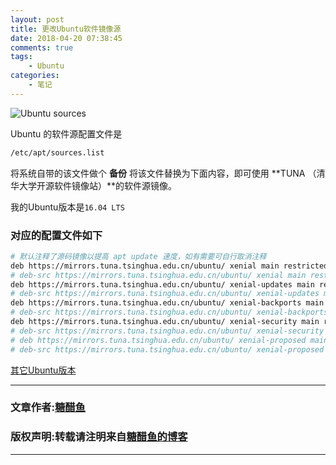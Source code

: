 ```yaml
---
layout: post
title: 更改Ubuntu软件镜像源
date: 2018-04-20 07:38:45
comments: true
tags:
    - Ubuntu
categories:
    - 笔记
---
```


![Ubuntu sources](https://ws1.sinaimg.cn/large/006tNbRwly1fwblytqr62j311y0lc44f.jpg)

Ubuntu 的软件源配置文件是 

<!-- more -->

```bash
/etc/apt/sources.list
```

将系统自带的该文件做个 **备份** 将该文件替换为下面内容，即可使用 **TUNA （清华大学开源软件镜像站）**的软件源镜像。

我的Ubuntu版本是`16.04 LTS`

### 对应的配置文件如下
```bash
# 默认注释了源码镜像以提高 apt update 速度，如有需要可自行取消注释
deb https://mirrors.tuna.tsinghua.edu.cn/ubuntu/ xenial main restricted universe multiverse
# deb-src https://mirrors.tuna.tsinghua.edu.cn/ubuntu/ xenial main restricted universe multiverse
deb https://mirrors.tuna.tsinghua.edu.cn/ubuntu/ xenial-updates main restricted universe multiverse
# deb-src https://mirrors.tuna.tsinghua.edu.cn/ubuntu/ xenial-updates main restricted universe multiverse
deb https://mirrors.tuna.tsinghua.edu.cn/ubuntu/ xenial-backports main restricted universe multiverse
# deb-src https://mirrors.tuna.tsinghua.edu.cn/ubuntu/ xenial-backports main restricted universe multiverse
deb https://mirrors.tuna.tsinghua.edu.cn/ubuntu/ xenial-security main restricted universe multiverse
# deb-src https://mirrors.tuna.tsinghua.edu.cn/ubuntu/ xenial-security main restricted universe multiverse# 预发布软件源，不建议启用
# deb https://mirrors.tuna.tsinghua.edu.cn/ubuntu/ xenial-proposed main restricted universe multiverse
# deb-src https://mirrors.tuna.tsinghua.edu.cn/ubuntu/ xenial-proposed main restricted universe multiverse
```

[其它Ubuntu版本](https://mirrors.tuna.tsinghua.edu.cn/help/ubuntu/)


---
### 文章作者:[糖醋鱼](http://zzutcy.top)

### 版权声明:转载请注明来自[糖醋鱼的博客](http://zzutcy.top)
---